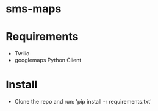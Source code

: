 # sms-maps

# Requirements
- Twilio
- googlemaps Python Client

# Install
- Clone the repo and run: 'pip install -r requirements.txt'
